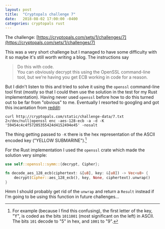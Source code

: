```yaml
---
layout: post
title:  "Cryptopals challenge 7"
date:   2018-08-02 17:00:00 -0400
categories: cryptopals rust
---
```

The challenge: [https://cryptopals.com/sets/1/challenges/7](https://cryptopals.com/sets/1/challenges/7)

This was a very short challenge but I managed to have some difficulty with it
so maybe it's still worth writing a blog. The instructions say
> Do this with code.  
> You can obviously decrypt this using the OpenSSL command-line tool, but we're
> having you get ECB working in code for a reason.

But I didn't listen to this and tried to solve it using the `openssl`
command-line tool first (mostly so that I could then use the solution in the
test for my Rust implementation). Having never used `openssl` before how to do
this turned out to be far from "obvious" to me. Eventually I resorted to
googling and got this incantation from  [reddit](https://www.reddit.com/r/netsecstudents/comments/48nnmc/matasano_cryptopals_17_why_cant_i_decrypt_7txt/d0m4w35):
```
curl http://cryptopals.com/static/challenge-data/7.txt 2>/dev/null|openssl enc -aes-128-ecb -a -d -K '59454c4c4f57205355424d4152494e45' -nosalt
```
The thing getting passed to `-K` there is the hex representation of the ASCII
encoded key ("YELLOW SUBMARINE").[^1]

For the Rust implementation I used the `openssl` crate which made the solution
very simple:
```rs
use self::openssl::symm::{decrypt, Cipher};

fn decode_aes_128_ecb(ciphertext: &[u8], key: &[u8]) -> Vec<u8> {
    decrypt(Cipher::aes_128_ecb(), key, None, ciphertext).unwrap()
}
```

Hmm I should probably get rid of the `unwrap` and return a `Result` instead if
I'm going to be using this function in future challenges...

[^1]: For example (because I find this confusing), the first letter of the
    key, "Y", is coded as the bits `1011001` (most significant on the left) in
    ASCII. The bits `101` decode to "5" in hex, and `1001` to "9".
